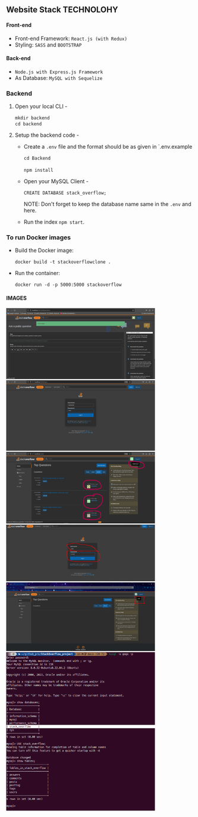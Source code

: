 ## Website Stack TECHNOLOHY 

#### Front-end

- Front-end Framework: `React.js (with Redux)`
- Styling: `SASS` and `BOOTSTRAP`

#### Back-end

-  `Node.js with Express.js Framework`
- As Database: `MySQL with Sequelize`

### Backend 
1. Open your local CLI -

   ```
   mkdir backend
   cd backend
   ```

2. Setup the backend code -

   - Create a `.env` file and the format should be as given in `.env.example
     ```
     cd Backend

     npm install
     ```

   - Open your MySQL Client -

     ```
     CREATE DATABASE stack_overflow;
     ```
     NOTE: Don't forget to keep the database name same in the `.env` and here.

   - Run the index `npm start`.
   
   
### To run  Docker images

- Build the Docker image:
  ```
  docker build -t stackoverflowclone .
  ```
- Run the container:
  ```
  docker run -d -p 5000:5000 stackoverflow
  ```

#### IMAGES

<img src="./images/1.png" width=400px />
<img src="./images/2.png" width=400px />
<img src="./images/3.png" width=400px />
<img src="./images/4.png" width=400px />
<img src="./images/5.png" width=400px />
<img src="./images/6.png" width=400px />

